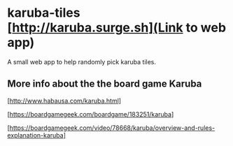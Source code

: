 # karuba-tiles [http://karuba.surge.sh](Link to web app)
A small web app to help randomly pick karuba tiles.

## More info about the the board game Karuba

[http://www.habausa.com/karuba.html]

[https://boardgamegeek.com/boardgame/183251/karuba]

[https://boardgamegeek.com/video/78668/karuba/overview-and-rules-explanation-karuba]